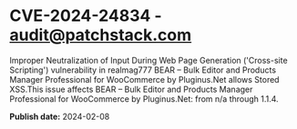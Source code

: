 # CVE-2024-24834 - audit@patchstack.com

Improper Neutralization of Input During Web Page Generation ('Cross-site Scripting') vulnerability in realmag777 BEAR – Bulk Editor and Products Manager Professional for WooCommerce by Pluginus.Net allows Stored XSS.This issue affects BEAR – Bulk Editor and Products Manager Professional for WooCommerce by Pluginus.Net: from n/a through 1.1.4.



**Publish date:** 2024-02-08
